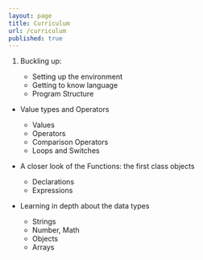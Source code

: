 ```yaml
---
layout: page
title: Curriculum
url: /curriculum
published: true
---
```



1. Buckling up:

    * Setting up the environment
    - Getting to know language
    - Program Structure

- Value types and Operators

    - Values 
    - Operators
    - Comparison Operators
    - Loops and Switches

- A closer look of the Functions: the first class objects

	- Declarations
    - Expressions

- Learning in depth about the data types

	- Strings
    - Number, Math
    - Objects
    - Arrays